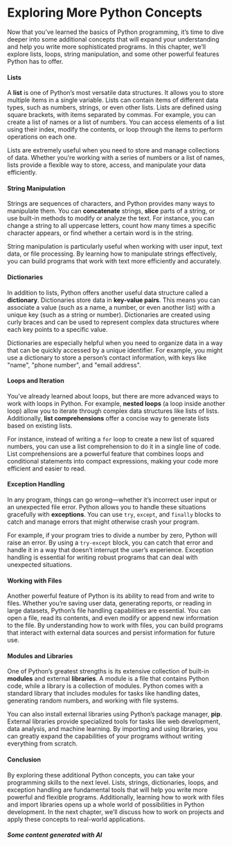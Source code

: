 # Exploring More Python Concepts

Now that you’ve learned the basics of Python programming, it’s time to dive deeper into some additional concepts that will expand your understanding and help you write more sophisticated programs. In this chapter, we’ll explore lists, loops, string manipulation, and some other powerful features Python has to offer.

#### Lists

A **list** is one of Python’s most versatile data structures. It allows you to store multiple items in a single variable. Lists can contain items of different data types, such as numbers, strings, or even other lists. Lists are defined using square brackets, with items separated by commas. For example, you can create a list of names or a list of numbers. You can access elements of a list using their index, modify the contents, or loop through the items to perform operations on each one.

Lists are extremely useful when you need to store and manage collections of data. Whether you're working with a series of numbers or a list of names, lists provide a flexible way to store, access, and manipulate your data efficiently.

#### String Manipulation

Strings are sequences of characters, and Python provides many ways to manipulate them. You can **concatenate** strings, **slice** parts of a string, or use built-in methods to modify or analyze the text. For instance, you can change a string to all uppercase letters, count how many times a specific character appears, or find whether a certain word is in the string.

String manipulation is particularly useful when working with user input, text data, or file processing. By learning how to manipulate strings effectively, you can build programs that work with text more efficiently and accurately.

#### Dictionaries

In addition to lists, Python offers another useful data structure called a **dictionary**. Dictionaries store data in **key-value pairs**. This means you can associate a value (such as a name, a number, or even another list) with a unique key (such as a string or number). Dictionaries are created using curly braces and can be used to represent complex data structures where each key points to a specific value.

Dictionaries are especially helpful when you need to organize data in a way that can be quickly accessed by a unique identifier. For example, you might use a dictionary to store a person’s contact information, with keys like "name", "phone number", and "email address".

#### Loops and Iteration

You’ve already learned about loops, but there are more advanced ways to work with loops in Python. For example, **nested loops** (a loop inside another loop) allow you to iterate through complex data structures like lists of lists. Additionally, **list comprehensions** offer a concise way to generate lists based on existing lists.

For instance, instead of writing a `for` loop to create a new list of squared numbers, you can use a list comprehension to do it in a single line of code. List comprehensions are a powerful feature that combines loops and conditional statements into compact expressions, making your code more efficient and easier to read.

#### Exception Handling

In any program, things can go wrong—whether it’s incorrect user input or an unexpected file error. Python allows you to handle these situations gracefully with **exceptions**. You can use `try`, `except`, and `finally` blocks to catch and manage errors that might otherwise crash your program.

For example, if your program tries to divide a number by zero, Python will raise an error. By using a `try-except` block, you can catch that error and handle it in a way that doesn’t interrupt the user’s experience. Exception handling is essential for writing robust programs that can deal with unexpected situations.

#### Working with Files

Another powerful feature of Python is its ability to read from and write to files. Whether you’re saving user data, generating reports, or reading in large datasets, Python’s file handling capabilities are essential. You can open a file, read its contents, and even modify or append new information to the file. By understanding how to work with files, you can build programs that interact with external data sources and persist information for future use.

#### Modules and Libraries

One of Python’s greatest strengths is its extensive collection of built-in **modules** and external **libraries**. A module is a file that contains Python code, while a library is a collection of modules. Python comes with a standard library that includes modules for tasks like handling dates, generating random numbers, and working with file systems.

You can also install external libraries using Python’s package manager, **pip**. External libraries provide specialized tools for tasks like web development, data analysis, and machine learning. By importing and using libraries, you can greatly expand the capabilities of your programs without writing everything from scratch.

#### Conclusion

By exploring these additional Python concepts, you can take your programming skills to the next level. Lists, strings, dictionaries, loops, and exception handling are fundamental tools that will help you write more powerful and flexible programs. Additionally, learning how to work with files and import libraries opens up a whole world of possibilities in Python development. In the next chapter, we’ll discuss how to work on projects and apply these concepts to real-world applications.

##### Some content generated with AI